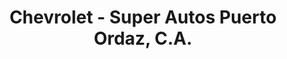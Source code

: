 ---
title: "Chevrolet - Super Autos Puerto Ordaz, C.A."
url: /ciudad-guayana-puerto-ordaz/chevrolet-super-autos-puerto-ordaz-c-a/
shop: coche
---